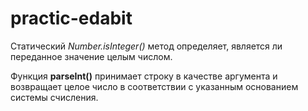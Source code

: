 # practic-edabit


Статический *Number.isInteger()* метод определяет, является ли переданное значение целым числом.

Функция **parseInt()** принимает строку в качестве аргумента и возвращает целое число в соответствии с указанным основанием системы счисления.